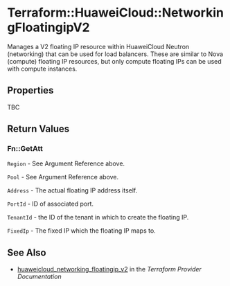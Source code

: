 # Terraform::HuaweiCloud::NetworkingFloatingipV2

Manages a V2 floating IP resource within HuaweiCloud Neutron (networking)
that can be used for load balancers.
These are similar to Nova (compute) floating IP resources,
but only compute floating IPs can be used with compute instances.

## Properties

TBC

## Return Values

### Fn::GetAtt

`Region` - See Argument Reference above.

`Pool` - See Argument Reference above.

`Address` - The actual floating IP address itself.

`PortId` - ID of associated port.

`TenantId` - the ID of the tenant in which to create the floating IP.

`FixedIp` - The fixed IP which the floating IP maps to.

## See Also

* [huaweicloud_networking_floatingip_v2](https://www.terraform.io/docs/providers/huaweicloud/r/networking_floatingip_v2.html) in the _Terraform Provider Documentation_